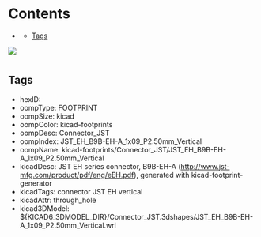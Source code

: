 



Contents
========

* [](#)
	* [Tags](#tags)
  
![][im]
# 

## Tags

- hexID: 
- oompType: FOOTPRINT
- oompSize: kicad
- oompColor: kicad-footprints
- oompDesc: Connector_JST
- oompIndex: JST_EH_B9B-EH-A_1x09_P2.50mm_Vertical
- oompName: kicad-footprints/Connector_JST/JST_EH_B9B-EH-A_1x09_P2.50mm_Vertical
- kicadDesc: JST EH series connector, B9B-EH-A (http://www.jst-mfg.com/product/pdf/eng/eEH.pdf), generated with kicad-footprint-generator
- kicadTags: connector JST EH vertical
- kicadAttr: through_hole
- kicad3DModel: ${KICAD6_3DMODEL_DIR}/Connector_JST.3dshapes/JST_EH_B9B-EH-A_1x09_P2.50mm_Vertical.wrl



[im]: image.png
